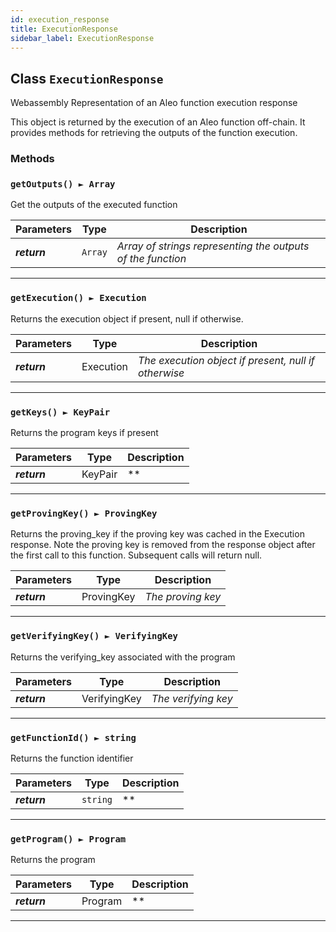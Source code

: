 ```yaml
---
id: execution_response
title: ExecutionResponse
sidebar_label: ExecutionResponse
---
```


## Class `ExecutionResponse`

Webassembly Representation of an Aleo function execution response

This object is returned by the execution of an Aleo function off-chain. It provides methods for
retrieving the outputs of the function execution.

### Methods

### `getOutputs() ► Array`


Get the outputs of the executed function

Parameters | Type | Description
--- | --- | ---
__*return*__ | `Array` | *Array of strings representing the outputs of the function*

---

### `getExecution() ► Execution`


Returns the execution object if present, null if otherwise.

Parameters | Type | Description
--- | --- | ---
__*return*__ | Execution | *The execution object if present, null if otherwise*

---

### `getKeys() ► KeyPair`


Returns the program keys if present

Parameters | Type | Description
--- | --- | ---
__*return*__ | KeyPair | **

---

### `getProvingKey() ► ProvingKey`


Returns the proving_key if the proving key was cached in the Execution response.
Note the proving key is removed from the response object after the first call to this
function. Subsequent calls will return null.

Parameters | Type | Description
--- | --- | ---
__*return*__ | ProvingKey | *The proving key*

---

### `getVerifyingKey() ► VerifyingKey`


Returns the verifying_key associated with the program

Parameters | Type | Description
--- | --- | ---
__*return*__ | VerifyingKey | *The verifying key*

---

### `getFunctionId() ► string`


Returns the function identifier

Parameters | Type | Description
--- | --- | ---
__*return*__ | `string` | **

---

### `getProgram() ► Program`


Returns the program

Parameters | Type | Description
--- | --- | ---
__*return*__ | Program | **

--- 